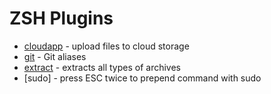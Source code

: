 # ZSH Plugins


* [cloudapp](https://github.com/cloudapp/cloudapp.rb) - upload files to cloud storage
* [git](https://github.com/robbyrussell/oh-my-zsh/tree/master/plugins/git) - Git aliases
* [extract](https://github.com/thetic/extract) - extracts all types of archives
* [sudo] - press ESC twice to prepend command with sudo
